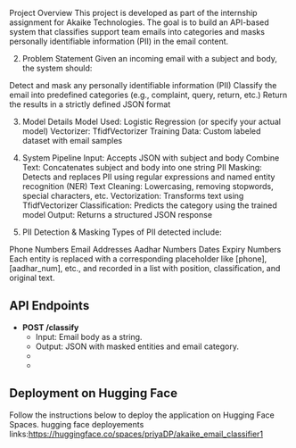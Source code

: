Project Overview
This project is developed as part of the internship assignment for Akaike Technologies. The goal is to build an API-based system that classifies support team emails into categories and masks personally identifiable information (PII) in the email content.

2. Problem Statement
Given an incoming email with a subject and body, the system should:

Detect and mask any personally identifiable information (PII)
Classify the email into predefined categories (e.g., complaint, query, return, etc.)
Return the results in a strictly defined JSON format

3. Model Details
Model Used: Logistic Regression (or specify your actual model)
Vectorizer: TfidfVectorizer
Training Data: Custom labeled dataset with email samples

5. System Pipeline
Input: Accepts JSON with subject and body
Combine Text: Concatenates subject and body into one string
PII Masking: Detects and replaces PII using regular expressions and named entity recognition (NER)
Text Cleaning: Lowercasing, removing stopwords, special characters, etc.
Vectorization: Transforms text using TfidfVectorizer
Classification: Predicts the category using the trained model
Output: Returns a structured JSON response

7. PII Detection & Masking
Types of PII detected include:

Phone Numbers
Email Addresses
Aadhar Numbers
Dates
Expiry Numbers
Each entity is replaced with a corresponding placeholder like [phone], [aadhar_num], etc., and recorded in a list with position, classification, and original text.

## API Endpoints

- **POST /classify**
  - Input: Email body as a string.
  - Output: JSON with masked entities and email category.
  - 
  - 

## Deployment on Hugging Face

Follow the instructions below to deploy the application on Hugging Face Spaces.
hugging face deployements links:https://huggingface.co/spaces/priyaDP/akaike_email_classifier1
